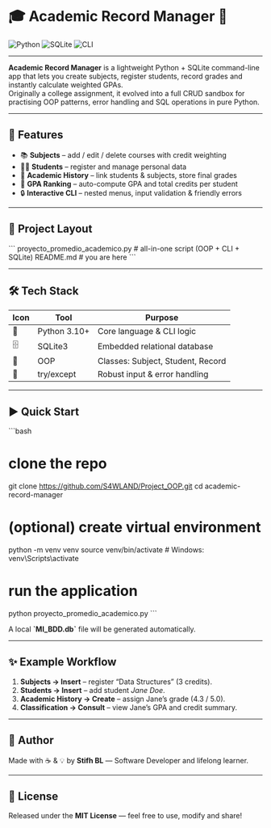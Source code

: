 # 🎓 Academic Record Manager 🐍

<!-- Badges -->
![Python](https://img.shields.io/badge/Python-3.10%2B-3776AB?style=for-the-badge&logo=python&logoColor=white)
![SQLite](https://img.shields.io/badge/SQLite-003B57?style=for-the-badge&logo=sqlite&logoColor=white)
![CLI](https://img.shields.io/badge/CLI-Interactive-8E44AD?style=for-the-badge)

---

**Academic Record Manager** is a lightweight Python + SQLite command-line app that lets you create subjects, register students, record grades and instantly calculate weighted GPAs.  
Originally a college assignment, it evolved into a full CRUD sandbox for practising OOP patterns, error handling and SQL operations in pure Python.

---

## 🚀 Features

- 📚 **Subjects** – add / edit / delete courses with credit weighting  
- 👩‍🎓 **Students** – register and manage personal data  
- 📝 **Academic History** – link students & subjects, store final grades  
- 🏅 **GPA Ranking** – auto-compute GPA and total credits per student  
- 🔒 **Interactive CLI** – nested menus, input validation & friendly errors  

---

## 📂 Project Layout

\`\`\`
proyecto_promedio_academico.py   # all-in-one script (OOP + CLI + SQLite)
README.md                        # you are here
\`\`\`

---

## 🛠 Tech Stack

| Icon | Tool        | Purpose                          |
|------|-------------|----------------------------------|
| 🐍   | Python 3.10+ | Core language & CLI logic        |
| 🗄️   | SQLite3      | Embedded relational database     |
| 🧩   | OOP          | Classes: Subject, Student, Record|
| 🐞   | try/except   | Robust input & error handling    |

---

## ▶️ Quick Start

\`\`\`bash
# clone the repo
git clone https://github.com/S4WLAND/Project_OOP.git
cd academic-record-manager

# (optional) create virtual environment
python -m venv venv
source venv/bin/activate      # Windows: venv\Scripts\activate

# run the application
python proyecto_promedio_academico.py
\`\`\`

A local **\`MI_BDD.db\`** file will be generated automatically.

---

## ✨ Example Workflow

1. **Subjects → Insert** – register “Data Structures” (3 credits).  
2. **Students → Insert** – add student *Jane Doe*.  
3. **Academic History → Create** – assign Jane’s grade (4.3 / 5.0).  
4. **Classification → Consult** – view Jane’s GPA and credit summary.

---

## 👤 Author

Made with ☕ & 💡 by **Stifh BL** — Software Developer and lifelong learner.

---

## 📜 License

Released under the **MIT License** — feel free to use, modify and share!
